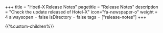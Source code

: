 +++
title = "Hoetl-X Release Notes"
pagetitle = "Release Notes"
description = "Check the update released of Hotel-X"
icon="fa-newspaper-o"
weight = 4
alwaysopen = false
isDirectory = false
tags = ["release-notes"]
+++

{{%custom-children%}}
